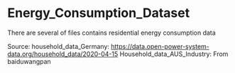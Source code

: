 # Energy_Consumption_Dataset
There are several of files contains residential energy consumption data

Source:
household_data_Germany:
https://data.open-power-system-data.org/household_data/2020-04-15 
Household_data_AUS_Industry: From baiduwangpan
